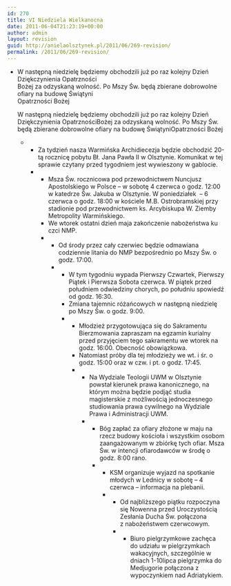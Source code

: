 ```yaml
---
id: 270
title: VI Niedziela Wielkanocna
date: 2011-06-04T21:23:19+00:00
author: admin
layout: revision
guid: http://anielaolsztynek.pl/2011/06/269-revision/
permalink: /2011/06/269-revision/
---
```

  * <div id="_mcePaste">
      W następną niedzielę będziemy obchodzili już po raz kolejny Dzień Dziękczynienia Opatrzności
    </div>
    
    <div id="_mcePaste">
      Bożej za odzyskaną wolność. Po Mszy Św. będą zbierane dobrowolne ofiary na budowę Świątyni
    </div>
    
    <div id="_mcePaste">
      Opatrzności Bożej
    </div>
    
    W następną niedzielę będziemy obchodzili już po raz kolejny Dzień Dziękczynienia OpatrznościBożej za odzyskaną wolność. Po Mszy Św. będą zbierane dobrowolne ofiary na budowę ŚwiątyniOpatrzności Bożej</li> 
    
      *   * Za tydzień nasza Warmińska Archidiecezja będzie obchodzić 20-tą rocznicę pobytu Bł. Jana Pawła II w Olsztynie. Komunikat w tej sprawie czytany przed tygodniem jest wywieszony w gablocie.
          *   * Msza Św. rocznicowa pod przewodnictwem Nuncjusz Apostolskiego w Polsce – w sobotę 4 czerwca o godz. 12:00 w katedrze Św. Jakuba w Olsztynie. W poniedziałek  – 6 czerwca o godz. 18:00 w kościele M.B. Ostrobramskiej przy stadionie pod przewodnictwem ks. Arcybiskupa W. Ziemby Metropolity Warmińskiego.
              * We wtorek ostatni dzień maja zakończenie nabożeństwa ku czci NMP.
              *   * Od środy przez cały czerwiec będzie odmawiana codziennie litania do NMP bezpośrednio po Mszy Św. o godz. 17:00.
                  *   * W tym tygodniu wypada Pierwszy Czwartek, Pierwszy Piątek i Pierwsza Sobota czerwca. W piątek przed południem odwiedziny chorych, po południu spowiedź od godz. 16:30.
                      * Zmiana tajemnic różańcowych w następną niedzielę po Mszy Św. o godz. 9:00.
                      *   * Młodzież przygotowująca się do Sakramentu Bierzmowania zapraszam na egzamin kurialny przed przyjęciem tego sakramentu we wtorek na godz. 16:00. Obecność obowiązkowa.
                          * Natomiast próby dla tej młodzieży we wt. i śr. o godz. 15:00 oraz w czw. i pt. o godz. 17:45.
                          *   * Na Wydziale Teologii UWM w Olsztynie powstał kierunek prawa kanonicznego, na którym można będzie podjąć studia magisterskie z możliwością jednoczesnego studiowania prawa cywilnego na Wydziale Prawa i Administracji UWM.
                              *   * Bóg zapłać za ofiary złożone w maju na rzecz budowy kościoła i wszystkim osobom zaangażowanym w zbiórkę tych ofiar. Msza Św. w intencji ofiarodawców w środę o godz. 8:00 rano.
                                  *   * KSM organizuje wyjazd na spotkanie młodych w Lednicy w sobotę – 4 czerwca – informacja na plebanii.
                                      *   * Od najbliższego piątku rozpoczyna się Nowenna przed Uroczystością Zesłania Ducha Św. połączona z nabożeństwem czerwcowym.
                                          *   * Biuro pielgrzymkowe zachęca do udziału w pielgrzymkach wakacyjnych, szczególnie w dniach 1-10lipca pielgrzymka do Medjugorie połączona z wypoczynkiem nad Adriatykiem.</ul>